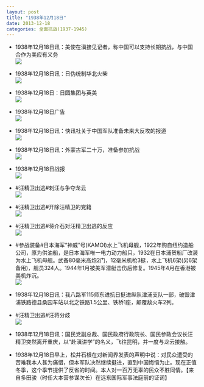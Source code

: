 ```yaml
---
layout: post
title: "1938年12月18日"
date: 2013-12-18
categories: 全面抗战(1937-1945)
---
```


<meta name="referrer" content="no-referrer" />

- 1938年12月18日讯：美使在滇接见记者，称中国可以支持长期抗战，与中国合作为美应有义务 <br/><img src="https://ww4.sinaimg.cn/large/aca367d8jw1ebo9401qquj20cs0gsjtp.jpg" />

- 1938年12月18日讯：日伪统制华北火柴 <br/><img src="https://ww1.sinaimg.cn/large/aca367d8jw1ebo7dxklfwj20cs0bqmyw.jpg" />

- 1938年12月18日：日圆集团与英美 <br/><img src="https://ww2.sinaimg.cn/large/aca367d8jw1ebo5nks8ekj20cs0j8dmf.jpg" />

- 1938年12月18日广告 <br/><img src="https://ww2.sinaimg.cn/large/aca367d8jw1ebo3wugsgsj209b0b6dh5.jpg" />

- 1938年12月18日讯：快讯社关于中国军队准备未来大反攻的报道 <br/><img src="https://ww3.sinaimg.cn/large/aca367d8jw1ebo0fumnnnj20cs0s6jvi.jpg" />

- 1938年12月18日讯：外蒙古军二十万，准备参加抗战 <br/><img src="https://ww4.sinaimg.cn/large/aca367d8jw1ebnypeldbwj205a0bv0tn.jpg" />

- 1938年12月18日战报 <br/><img src="https://ww2.sinaimg.cn/large/aca367d8jw1ebnwz3o5j9j20cs13mwiu.jpg" />

- #汪精卫出逃#刺汪与争夺龙云 <br/><img src="https://ww3.sinaimg.cn/large/aca367d8jw1ebnrrtr1nyj20hs7ljb29.jpg" />

- #汪精卫出逃#开除汪精卫的党籍 <br/><img src="https://ww1.sinaimg.cn/large/aca367d8jw1ebnq1eij0bj20hs2qjn98.jpg" />

- #汪精卫出逃#蒋介石对汪精卫出逃的反应 <br/><img src="https://ww4.sinaimg.cn/large/aca367d8jw1ebnob07mwhj20hs45dnh0.jpg" />

- #参战装备#日本海军“神威”号(KAMOI)水上飞机母舰，1922年购自纽约造船公司，原为供油船，是日本海军唯一电力动力船只，1932在日本浦贺船厂改装为水上飞机母舰。武备80毫米高炮2门，12毫米机枪3挺，水上飞机6架(另6架备用)，舰员324人。1944年1月被美军潜艇击伤后修复。1945年4月在香港被美机炸沉。 <br/><img src="https://ww2.sinaimg.cn/large/aca367d8jw1ebnmk70xgbj20cs0e2jtf.jpg" />

- 1938年12月18日讯：我八路军115师东进抗日挺进纵队津浦支队一部，破毁津浦铁路德县桑园车站以北之铁路1.5公里、铁桥1座，颠覆敌火车2列。 

- #汪精卫出逃#汪蒋分歧 <br/><img src="https://ww2.sinaimg.cn/large/aca367d8jw1ebnj3oc18hj20hsb3px6p.jpg" />

- 1938年12月18日讯：国民党副总裁、国民政府行政院长、国民参政会议长汪精卫突然离开重庆，以“赴滇讲学”的名义，飞往昆明，并一度与龙云接触。 

- 1938年12月18日早上，松井石根在对新闻界发表的声明中说：对民众遭受的苦难我本人甚为痛惜，但本军队决然继续挺进，直到中国悔悟为止。现在正值冬季，这个季节提供了反省的时间。本人对一百万无辜的民众不胜同情。【来自多田骏（时任大本营参谋次长）在远东国际军事法庭前的证词】 

